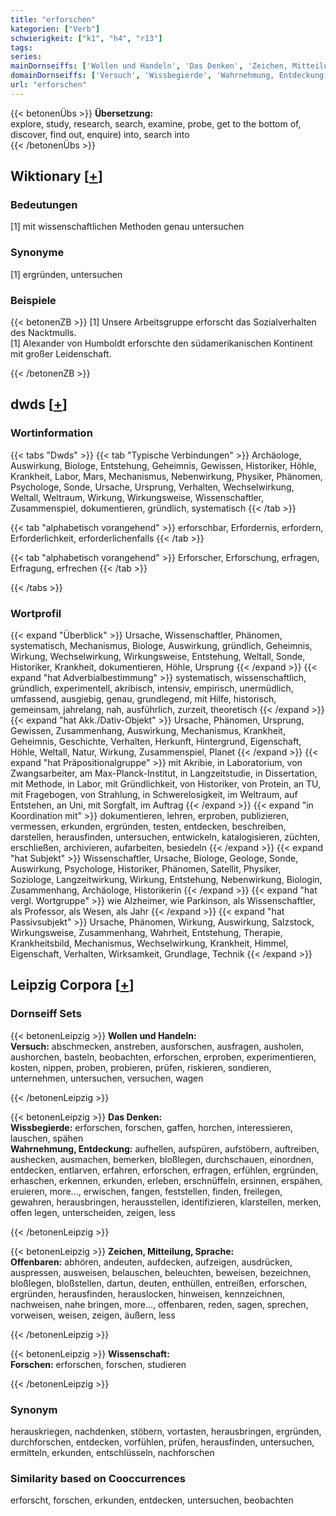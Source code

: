 ```yaml
---
title: "erforschen"
kategorien: ["Verb"]
schwierigkeit: ["k1", "h4", "r13"]
tags:
series:
mainDornseiffs: ['Wollen und Handeln', 'Das Denken', 'Zeichen, Mitteilung, Sprache', 'Wissenschaft']
domainDornseiffs: ['Versuch', 'Wissbegierde', 'Wahrnehmung, Entdeckung', 'Offenbaren', 'Forschen']
url: "erforschen"
---
```


{{< betonenÜbs >}}
**Übersetzung:**  
explore, study, research, search, examine, probe, get to the bottom of, discover, find out, enquire) into, search into  
{{< /betonenÜbs >}}

## Wiktionary [[+](https://de.wiktionary.org/wiki/erforschen)]

### Bedeutungen
[1] mit wissenschaftlichen Methoden genau untersuchen  

### Synonyme
[1] ergründen, untersuchen  

### Beispiele
{{< betonenZB >}}
[1] Unsere Arbeitsgruppe erforscht das Sozialverhalten des Nacktmulls.  
[1] Alexander von Humboldt erforschte den südamerikanischen Kontinent mit großer Leidenschaft.  

{{< /betonenZB >}}


## dwds [[+](https://www.dwds.de/wb/erforschen)]

### Wortinformation
{{< tabs "Dwds" >}}
{{< tab "Typische Verbindungen" >}}
Archäologe, Auswirkung, Biologe, Entstehung, Geheimnis, Gewissen, Historiker, Höhle, Krankheit, Labor, Mars, Mechanismus, Nebenwirkung, Physiker, Phänomen, Psychologe, Sonde, Ursache, Ursprung, Verhalten, Wechselwirkung, Weltall, Weltraum, Wirkung, Wirkungsweise, Wissenschaftler, Zusammenspiel, dokumentieren, gründlich, systematisch
{{< /tab >}}

{{< tab "alphabetisch vorangehend" >}}
erforschbar, Erfordernis, erfordern, Erforderlichkeit, erforderlichenfalls
{{< /tab >}}

{{< tab "alphabetisch vorangehend" >}}
Erforscher, Erforschung, erfragen, Erfragung, erfrechen
{{< /tab >}}

{{< /tabs >}}

### Wortprofil
{{< expand "Überblick" >}} Ursache, Wissenschaftler, Phänomen, systematisch, Mechanismus, Biologe, Auswirkung, gründlich, Geheimnis, Wirkung, Wechselwirkung, Wirkungsweise, Entstehung, Weltall, Sonde, Historiker, Krankheit, dokumentieren, Höhle, Ursprung {{< /expand >}}
{{< expand "hat Adverbialbestimmung" >}} systematisch, wissenschaftlich, gründlich, experimentell, akribisch, intensiv, empirisch, unermüdlich, umfassend, ausgiebig, genau, grundlegend, mit Hilfe, historisch, gemeinsam, jahrelang, nah, ausführlich, zurzeit, theoretisch {{< /expand >}}
{{< expand "hat Akk./Dativ-Objekt" >}} Ursache, Phänomen, Ursprung, Gewissen, Zusammenhang, Auswirkung, Mechanismus, Krankheit, Geheimnis, Geschichte, Verhalten, Herkunft, Hintergrund, Eigenschaft, Höhle, Weltall, Natur, Wirkung, Zusammenspiel, Planet {{< /expand >}}
{{< expand "hat Präpositionalgruppe" >}} mit Akribie, in Laboratorium, von Zwangsarbeiter, am Max-Planck-Institut, in Langzeitstudie, in Dissertation, mit Methode, in Labor, mit Gründlichkeit, von Historiker, von Protein, an TU, mit Fragebogen, von Strahlung, in Schwerelosigkeit, im Weltraum, auf Entstehen, an Uni, mit Sorgfalt, im Auftrag {{< /expand >}}
{{< expand "in Koordination mit" >}} dokumentieren, lehren, erproben, publizieren, vermessen, erkunden, ergründen, testen, entdecken, beschreiben, darstellen, herausfinden, untersuchen, entwickeln, katalogisieren, züchten, erschließen, archivieren, aufarbeiten, besiedeln {{< /expand >}}
{{< expand "hat Subjekt" >}} Wissenschaftler, Ursache, Biologe, Geologe, Sonde, Auswirkung, Psychologe, Historiker, Phänomen, Satellit, Physiker, Soziologe, Langzeitwirkung, Wirkung, Entstehung, Nebenwirkung, Biologin, Zusammenhang, Archäologe, Historikerin {{< /expand >}}
{{< expand "hat vergl. Wortgruppe" >}} wie Alzheimer, wie Parkinson, als Wissenschaftler, als Professor, als Wesen, als Jahr {{< /expand >}}
{{< expand "hat Passivsubjekt" >}} Ursache, Phänomen, Wirkung, Auswirkung, Salzstock, Wirkungsweise, Zusammenhang, Wahrheit, Entstehung, Therapie, Krankheitsbild, Mechanismus, Wechselwirkung, Krankheit, Himmel, Eigenschaft, Verhalten, Wirksamkeit, Grundlage, Technik {{< /expand >}}

## Leipzig Corpora [[+](https://corpora.uni-leipzig.de/en/res?word=erforschen&corpusId=deu_newscrawl-public_2018)]

### Dornseiff Sets
{{< betonenLeipzig >}}
**Wollen und Handeln:**  
**Versuch:** abschmecken, anstreben, ausforschen, ausfragen, ausholen, aushorchen, basteln, beobachten, erforschen, erproben, experimentieren, kosten, nippen, proben, probieren, prüfen, riskieren, sondieren, unternehmen, untersuchen, versuchen, wagen  

{{< /betonenLeipzig >}}


{{< betonenLeipzig >}}
**Das Denken:**  
**Wissbegierde:** erforschen, forschen, gaffen, horchen, interessieren, lauschen, spähen  
**Wahrnehmung, Entdeckung:** aufhellen, aufspüren, aufstöbern, auftreiben, aushecken, ausmachen, bemerken, bloßlegen, durchschauen, einordnen, entdecken, entlarven, erfahren, erforschen, erfragen, erfühlen, ergründen, erhaschen, erkennen, erkunden, erleben, erschnüffeln, ersinnen, erspähen, eruieren, more..., erwischen, fangen, feststellen, finden, freilegen, gewahren, herausbringen, herausstellen, identifizieren, klarstellen, merken, offen legen, unterscheiden, zeigen, less  

{{< /betonenLeipzig >}}


{{< betonenLeipzig >}}
**Zeichen, Mitteilung, Sprache:**  
**Offenbaren:** abhören, andeuten, aufdecken, aufzeigen, ausdrücken, auspressen, ausweisen, belauschen, beleuchten, beweisen, bezeichnen, bloßlegen, bloßstellen, dartun, deuten, enthüllen, entreißen, erforschen, ergründen, herausfinden, herauslocken, hinweisen, kennzeichnen, nachweisen, nahe bringen, more..., offenbaren, reden, sagen, sprechen, vorweisen, weisen, zeigen, äußern, less  

{{< /betonenLeipzig >}}


{{< betonenLeipzig >}}
**Wissenschaft:**  
**Forschen:** erforschen, forschen, studieren  

{{< /betonenLeipzig >}}

### Synonym
herauskriegen, nachdenken, stöbern, vortasten, herausbringen, ergründen, durchforschen, entdecken, vorfühlen, prüfen, herausfinden, untersuchen, ermitteln, erkunden, entschlüsseln, nachforschen


### Similarity based on Cooccurrences
erforscht, forschen, erkunden, entdecken, untersuchen, beobachten


